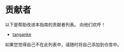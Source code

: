 # 贡献者

以下是帮助改进本指南的贡献者列表。 向他们欢呼！

- [tanganke](https://github.com/tanganke)

如果您觉得自己不在此列表中，请随时将自己添加到仓库中。
